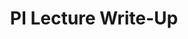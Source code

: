 ---
title: PI Lecture Write-Up
slug: pi-lecture
template: post
noteType:
    - Lecture Write-up
course:
    - PI
---